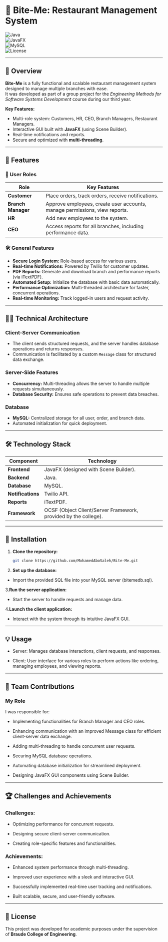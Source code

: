 # 🍴 Bite-Me: Restaurant Management System  

![Java](https://img.shields.io/badge/Java-ED8B00?style=for-the-badge&logo=java&logoColor=white)  
![JavaFX](https://img.shields.io/badge/JavaFX-GUI-blue?style=for-the-badge)  
![MySQL](https://img.shields.io/badge/MySQL-005C84?style=for-the-badge&logo=mysql&logoColor=white)  
![License](https://img.shields.io/badge/License-Academic-red?style=for-the-badge)  

---

## 📖 Overview  
**Bite-Me** is a fully functional and scalable restaurant management system designed to manage multiple branches with ease.  
It was developed as part of a group project for the *Engineering Methods for Software Systems Development* course during our third year.  

**Key Features:**  
- Multi-role system: Customers, HR, CEO, Branch Managers, Restaurant Managers.  
- Interactive GUI built with **JavaFX** (using Scene Builder).  
- Real-time notifications and reports.  
- Secure and optimized with **multi-threading**.  

---

## 🎯 Features  

### 🔑 User Roles  
| Role              | Key Features                                                                |
|-------------------|-----------------------------------------------------------------------------|
| **Customer**      | Place orders, track orders, receive notifications.                          |
| **Branch Manager**| Approve employees, create user accounts, manage permissions, view reports.  |
| **HR**            | Add new employees to the system.                                            |
| **CEO**           | Access reports for all branches, including performance data.                |

### 🛠️ General Features  
- **Secure Login System:** Role-based access for various users.  
- **Real-time Notifications:** Powered by Twilio for customer updates.  
- **PDF Reports:** Generate and download branch and performance reports (via iTextPDF).  
- **Automated Setup:** Initialize the database with basic data automatically.  
- **Performance Optimization:** Multi-threaded architecture for faster, concurrent operations.  
- **Real-time Monitoring:** Track logged-in users and request activity.  

---

## 🧑‍💻 Technical Architecture  

### **Client-Server Communication**  
- The client sends structured requests, and the server handles database operations and returns responses.  
- Communication is facilitated by a custom `Message` class for structured data exchange.  

### **Server-Side Features**  
- **Concurrency:** Multi-threading allows the server to handle multiple requests simultaneously.  
- **Database Security:** Ensures safe operations to prevent data breaches.  

### **Database**  
- **MySQL:** Centralized storage for all user, order, and branch data.  
- Automated initialization for quick deployment.  

---

## 🛠️ Technology Stack  

| Component        | Technology                                                                 |
|------------------|---------------------------------------------------------------------------|
| **Frontend**     | JavaFX (designed with Scene Builder).                                    |
| **Backend**      | Java.                                                                    |
| **Database**     | MySQL.                                                                   |
| **Notifications**| Twilio API.                                                              |
| **Reports**      | iTextPDF.                                                                |
| **Framework**    | OCSF (Object Client/Server Framework, provided by the college).          |

---

## 🚀 Installation  

1. **Clone the repository:**  
   ```bash  
   git clone https://github.com/MohamedAboSaleh/Bite-Me.git

2. **Set up the database:**
- Import the provided SQL file into your MySQL server (bitemedb.sql).

3.**Run the server application:**

- Start the server to handle requests and manage data.

4.**Launch the client application:**

- Interact with the system through its intuitive JavaFX GUI.

---
## 💡 Usage
- Server: Manages database interactions, client requests, and responses.

- Client: User interface for various roles to perform actions like ordering, managing employees, and viewing reports.

---
## 🤝 Team Contributions
### My Role
I was responsible for:

- Implementing functionalities for Branch Manager and CEO roles.

- Enhancing communication with an improved Message class for efficient client-server data exchange.

- Adding multi-threading to handle concurrent user requests.

- Securing MySQL database operations.

- Automating database initialization for streamlined deployment.

- Designing JavaFX GUI components using Scene Builder.
---

## 🏆 Challenges and Achievements
### Challenges:
- Optimizing performance for concurrent requests.

- Designing secure client-server communication.

- Creating role-specific features and functionalities.

### Achievements:
- Enhanced system performance through multi-threading.

- Improved user experience with a sleek and interactive GUI.

- Successfully implemented real-time user tracking and notifications.

- Built scalable, secure, and user-friendly software.

---

## 📜 License
This project was developed for academic purposes under the supervision of **Braude College of Engineering**. 



